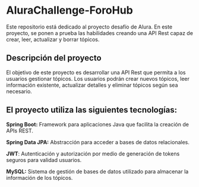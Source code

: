 # AluraChallenge-ForoHub

Este repositorio está dedicado al proyecto desafío de Alura. En este proyecto, se ponen a prueba las habilidades creando una API Rest capaz de crear, leer, actualizar y borrar tópicos.

## Descripción del proyecto
El objetivo de este proyecto es desarrollar una API Rest que permita a los usuarios gestionar tópicos. Los usuarios podrán crear nuevos tópicos, leer información existente, actualizar detalles y eliminar tópicos según sea necesario.

## El proyecto utiliza las siguientes tecnologías:

**Spring Boot:** Framework para aplicaciones Java que facilita la creación de APIs REST.

**Spring Data JPA:** Abstracción para acceder a bases de datos relacionales.

**JWT**: Autenticación y autorización por medio de generación de tokens seguros para validad usuarios.

**MySQL:** Sistema de gestión de bases de datos utilizado para almacenar la información de los tópicos.

